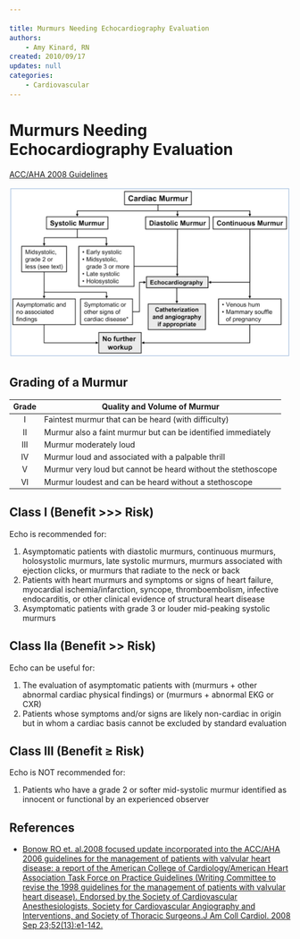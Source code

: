 ```yaml
---

title: Murmurs Needing Echocardiography Evaluation
authors:
    - Amy Kinard, RN
created: 2010/09/17
updates: null
categories:
    - Cardiovascular
---
```


# Murmurs Needing Echocardiography Evaluation

[ACC/AHA 2008 Guidelines](http://www.ncbi.nlm.nih.gov/pubmed/?term=18848134)

![](image-1.png)

## Grading of a Murmur

| **Grade** | **Quality and Volume of Murmur**                             |
| :-------: | ------------------------------------------------------------ |
|     I     | Faintest murmur that can be heard (with difficulty)          |
|     II    | Murmur also a faint murmur but can be identified immediately |
|    III    | Murmur moderately loud                                       |
|     IV    | Murmur loud and associated with a palpable thrill            |
|     V     | Murmur very loud but cannot be heard without the stethoscope |
|     VI    | Murmur loudest and can be heard without a stethoscope        |

## Class I (Benefit >>> Risk)

Echo is recommended for:

1.  Asymptomatic patients with diastolic murmurs, continuous murmurs, holosystolic murmurs, late systolic murmurs, murmurs associated with ejection clicks, or murmurs that radiate to the neck or back
2.  Patients with heart murmurs and symptoms or signs of heart failure, myocardial ischemia/infarction, syncope, thromboembolism, infective endocarditis, or other clinical evidence of structural heart disease
3.  Asymptomatic patients with grade 3 or louder mid-peaking systolic murmurs

## Class IIa (Benefit >> Risk)

Echo can be useful for:

1.  The evaluation of asymptomatic patients with (murmurs + other abnormal cardiac physical findings) or (murmurs + abnormal EKG or CXR)
2.  Patients whose symptoms and/or signs are likely non-cardiac in origin but in whom a cardiac basis cannot be excluded by standard evaluation

## Class III (Benefit ≥ Risk)

Echo is NOT recommended for:

1.  Patients who have a grade 2 or softer mid-systolic murmur identified as innocent or functional by an experienced observer

## References

-   [Bonow RO et. al.2008 focused update incorporated into the ACC/AHA 2006 guidelines for the management of patients with valvular heart disease: a report of the American College of Cardiology/American Heart Association Task Force on Practice Guidelines (Writing Committee to revise the 1998 guidelines for the management of patients with valvular heart disease). Endorsed by the Society of Cardiovascular Anesthesiologists, Society for Cardiovascular Angiography and Interventions, and Society of Thoracic Surgeons.J Am Coll Cardiol. 2008 Sep 23;52(13):e1-142.](http://www.ncbi.nlm.nih.gov/pubmed/?term=18848134)
